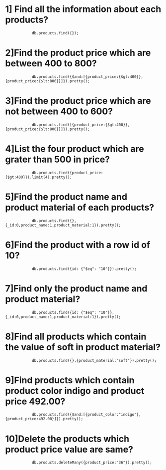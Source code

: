 
# 1] Find all the information about each products?
                db.products.find({});

# 2]Find the product price which are between 400 to 800?
                db.products.find({$and:[{product_price:{$gt:400}},{product_price:{$lt:800}}]}).pretty();

# 3]Find the product price which are not between 400 to 600?
                db.products.find([{product_price:{$gt:400}},{product_price:{$lt:800}}]}).pretty();

# 4]List the four product which are grater than 500 in price?
                db.products.find({product_price:{$gt:400}}).limit(4).pretty();

# 5]Find the product name and product material of each products?
                db.products.find({},{_id:0,product_name:1,product_material:1}).pretty();

# 6]Find the product with a row id of 10?
                db.products.find({id: {"$eq": "10"}}).pretty();

# 7]Find only the product name and product material?
                db.products.find({id: {"$eq": "10"}},{_id:0,product_name:1,product_material:1}).pretty();

# 8]Find all products which contain the value of soft in product material?
                db.products.find({},{product_material:"soft"}).pretty();

# 9]Find products which contain product color indigo and product price 492.00?
                db.products.find({$and:[{product_color:"indigo"},{product_price:492.00}]}).pretty();

# 10]Delete the products which product price value are same?
                db.products.deleteMany({product_price:"36"}).pretty();
